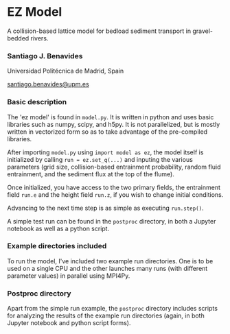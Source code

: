 # EZ Model
A collision-based lattice model for bedload sediment transport in gravel-bedded rivers.

### Santiago J. Benavides 
Universidad Politécnica de Madrid, Spain 

santiago.benavides@upm.es

### Basic description
The 'ez model' is found in `model.py`. It is written in python and uses basic libraries such as numpy, scipy, and h5py. It is not parallelized, but is mostly written in vectorized form so as to take advantage of the pre-compiled libraries. 

After importing `model.py` using `import model as ez`, the model itself is initialized by calling `run = ez.set_q(...)` and inputing the various parameters (grid size, collision-based entrainment probability, random fluid entrainment, and the sediment flux at the top of the flume).

Once initialized, you have access to the two primary fields, the entrainment field `run.e` and the height field `run.z`, if you wish to change initial conditions.

Advancing to the next time step is as simple as executing `run.step()`.

A simple test run can be found in the `postproc` directory, in both a Jupyter notebook as well as a python script.

### Example directories included
To run the model, I've included two example run directories. One is to be used on a single CPU and the other launches many runs (with different parameter values) in parallel using MPI4Py.

### Postproc directory
Apart from the simple run example, the `postproc` directory includes scripts for analyzing the results of the example run directories (again, in both Jupyter notebook and python script forms).
